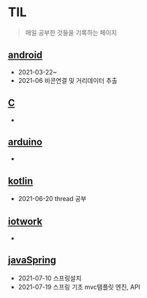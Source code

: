 # TIL



> 매일 공부한 것들을 기록하는 페이지



## [android](./work/androidWork)

* 2021-03-22~
* 2021-06  비콘연결 및 거리데이터 추출



## [C](./work/myc)

* 



## [arduino](./work/arduino)

* 



## [kotlin](./work/realKotlinWork)

* 2021-06-20 thread 공부



## [iotwork](./work/iotwork)

* 



## [javaSpring](./work/javaSpring)

* 2021-07-10 스프링설치
* 2021-07-19 스프링 기초 mvc탬플릿 엔진, API
